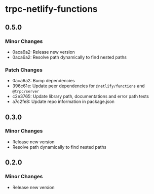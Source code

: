 # trpc-netlify-functions

## 0.5.0

### Minor Changes

- 0aca6a2: Release new version
- 0aca6a2: Resolve path dynamically to find nested paths

### Patch Changes

- 0aca6a2: Bump dependencies
- 396c61e: Update peer dependencies for `@netlify/functions` and `@trpc/server`
- c2e3765: Update library path, documentations and error path tests
- a7c2fe8: Update repo information in package.json

## 0.3.0

### Minor Changes

- Release new version
- Resolve path dynamically to find nested paths

## 0.2.0

### Minor Changes

- Release new version
